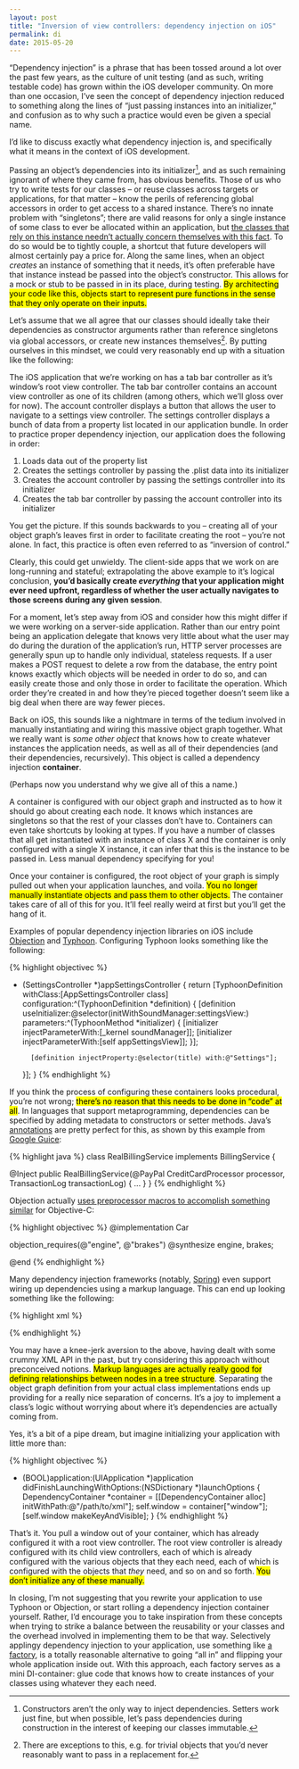 ```yaml
---
layout: post
title: "Inversion of view controllers: dependency injection on iOS"
permalink: di
date: 2015-05-20
---
```


“Dependency injection” is a phrase that has been tossed around a lot over the past few years, as the culture of unit testing (and as such, writing testable code) has grown within the iOS developer community. On more than one occasion, I’ve seen the concept of dependency injection reduced to something along the lines of “just passing instances into an initializer,” and confusion as to why such a practice would even be given a special name.

I’d like to discuss exactly what dependency injection is, and specifically what it means in the context of iOS development.

Passing an object’s dependencies into its initializer[^1], and as such remaining ignorant of where they came from, has obvious benefits. Those of us who try to write tests for our classes – or reuse classes across targets or applications, for that matter – know the perils of referencing global accessors in order to get access to a shared instance. There’s no innate problem with “singletons”; there are valid reasons for only a single instance of some class to ever be allocated within an application, but [the classes that rely on this instance needn’t actually concern themselves with this fact](http://blog.segiddins.me/2014/10/05/why-i-never-write-singletons/). To do so would be to tightly couple, a shortcut that future developers will almost certainly pay a price for. Along the same lines, when an object _creates_ an instance of something that it needs, it’s often preferable have that instance instead be passed into the object’s constructor. This allows for a mock or stub to be passed in in its place, during testing. <mark>By architecting your code like this, objects start to represent pure functions in the sense that they only operate on their inputs.</mark>

Let’s assume that we all agree that our classes should ideally take their dependencies as constructor arguments rather than reference singletons via global accessors, or create new instances themselves[^2]. By putting ourselves in this mindset, we could very reasonably end up with a situation like the following:

The iOS application that we’re working on has a tab bar controller as it’s window’s root view controller. The tab bar controller contains an account view controller as one of its children (among others, which we’ll gloss over for now). The account controller displays a button that allows the user to navigate to a settings view controller. The settings controller displays a bunch of data from a property list located in our application bundle. In order to practice proper dependency injection, our application does the following in order:

<ol>
  <li>Loads data out of the property list</li>
  <li>Creates the settings controller by passing the .plist data into its initializer</li>
  <li>Creates the account controller by passing the settings controller into its initializer</li>
  <li>Creates the tab bar controller by passing the account controller into its initializer</li>
</ol>

You get the picture. If this sounds backwards to you – creating all of your object graph’s leaves first in order to facilitate creating the root – you’re not alone. In fact, this practice is often even referred to as “inversion of control.”

Clearly, this could get unwieldy. The client-side apps that we work on are long-running and stateful; extrapolating the above example to it’s logical conclusion, **you’d basically create *everything* that your application might ever need upfront, regardless of whether the user actually navigates to those screens during any given session**. 

For a moment, let’s step away from iOS and consider how this might differ if we were working on a server-side application. Rather than our entry point being an application delegate that knows very little about what the user may do during the duration of the application’s run, HTTP server processes are generally spun up to handle only individual, stateless requests. If a user makes a POST request to delete a row from the database, the entry point knows exactly which objects will be needed in order to do so, and can easily create those and only those in order to facilitate the operation. Which order they’re created in and how they’re pieced together doesn’t seem like a big deal when there are way fewer pieces.

Back on iOS, this sounds like a nightmare in terms of the tedium involved in manually instantiating and wiring this massive object graph together. What we really want is _some other object_ that knows how to create whatever instances the application needs, as well as all of their dependencies (and their dependencies, recursively). This object is called a dependency injection **container**.

(Perhaps now you understand why we give all of this a name.)

A container is configured with our object graph and instructed as to how it should go about creating each node. It knows which instances are singletons so that the rest of your classes don’t have to. Containers can even take shortcuts by looking at types. If you have a number of classes that all get instantiated with an instance of class X and the container is only configured with a single X instance, it can infer that this is the instance to be passed in. Less manual dependency specifying for you!

Once your container is configured, the root object of your graph is simply pulled out when your application launches, and voila. <mark>You no longer manually instantiate objects and pass them to other objects.</mark> The container takes care of all of this for you. It’ll feel really weird at first but you’ll get the hang of it.

Examples of popular dependency injection libraries on iOS include [Objection](http://objection-framework.org) and [Typhoon](http://typhoonframework.org). Configuring Typhoon looks something like the following:

{% highlight objectivec %}
- (SettingsController *)appSettingsController {
    return [TyphoonDefinition withClass:[AppSettingsController class] configuration:^(TyphoonDefinition *definition) {
        [definition useInitializer:@selector(initWithSoundManager:settingsView:) 
                        parameters:^(TyphoonMethod *initializer) {
                            [initializer injectParameterWith:[_kernel soundManager]];
                            [initializer injectParameterWith:[self appSettingsView]];
                        }];

        [definition injectProperty:@selector(title) with:@"Settings"];
    }];
}
{% endhighlight %}

If you think the process of configuring these containers looks procedural, you’re not wrong; <mark>there’s no reason that this needs to be done in “code” at all</mark>. In languages that support metaprogramming, dependencies can be specified by adding metadata to constructors or setter methods. Java’s [annotations](http://en.wikipedia.org/wiki/Java_annotation) are pretty perfect for this, as shown by this example from [Google Guice](https://github.com/google/guice):

{% highlight java %}
class RealBillingService implements BillingService {

  @Inject
  public RealBillingService(@PayPal CreditCardProcessor processor, TransactionLog transactionLog) {
    ...
  }
}
{% endhighlight %}

Objection actually [uses preprocessor macros to accomplish something similar](https://github.com/atomicobject/objection#example) for Objective-C:

{% highlight objectivec %}
@implementation Car

objection_requires(@"engine", @"brakes")
@synthesize engine, brakes;

@end
{% endhighlight %}

Many dependency injection frameworks (notably, [Spring](http://docs.spring.io/spring/docs/current/spring-framework-reference/html/beans.html)) even support wiring up dependencies using a markup language. This can end up looking something like the following:

{% highlight xml %}
<object id="apiClient" class="APIClient">
    <constructor-arg name="maxConcurrentOperations" value="6">
</object>

<object id="coreDataController" class="CoreDataController">
    <constructor-arg ref="/path/to/sqlite/file">
    <constructor-arg ref="/path/to/managed/object/model">
</object>

<object id="keychain" class="Keychain">
    <constructor-arg ref="/path/to/keychain">
</object>

<object id="authenticationController" class="AuthenticationController">
    <constructor-arg ref="coreDataController">
    <constructor-arg ref="apiClient">
    <constructor-arg ref="keychain">
</object>
{% endhighlight %}

You may have a knee-jerk aversion to the above, having dealt with some crummy XML API in the past, but try considering this approach without preconceived notions. <mark>Markup languages are actually really good for defining relationships between nodes in a tree structure</mark>. Separating the object graph definition from your actual class implementations ends up providing for a really nice separation of concerns. It’s a joy to implement a class’s logic without worrying about where it’s dependencies are actually coming from.

Yes, it’s a bit of a pipe dream, but imagine initializing your application with little more than:

{% highlight objectivec %}
- (BOOL)application:(UIApplication *)application didFinishLaunchingWithOptions:(NSDictionary *)launchOptions {
  DependencyContainer *container = [[DependencyContainer alloc] initWithPath:@"/path/to/xml"];
  self.window = container["window"];
  [self.window makeKeyAndVisible];
}
{% endhighlight %}

That’s it. You pull a window out of your container, which has already configured it with a root view controller. The root view controller is already configured with its child view controllers, each of which is already configured with the various objects that they each need, each of which is configured with the objects that _they_ need, and so on and so forth. <mark>You don’t initialize any of these manually.</mark>

In closing, I’m not suggesting that you rewrite your application to use Typhoon or Objection, or start rolling a dependency injection container yourself. Rather, I’d encourage you to take inspiration from these concepts when trying to strike a balance between the reusability or your classes and the overhead involved in implementing them to be that way. Selectively applingy dependency injection to your application, use something like [a factory](http://irace.me/factories), is a totally reasonable alternative to going “all in” and flipping your whole application inside out. With this approach, each factory serves as a mini DI-container: glue code that knows how to create instances of your classes using whatever they each need.

[^1]: Constructors aren’t the only way to inject dependencies. Setters work just fine, but when possible, let’s pass dependencies during construction in the interest of keeping our classes immutable.

[^2]: There are exceptions to this, e.g. for trivial objects that you’d never reasonably want to pass in a replacement for.


